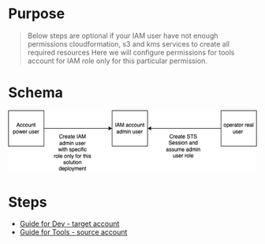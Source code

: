 # Purpose 

> Below steps are optional if your IAM user have not enough permissions cloudformation, s3 and kms services to create all required resources 
> Here we will configure permissions for tools account for IAM role only for this particular permission.

# Schema

![](images/aws-permission-schema.drawio.png)

# Steps 
- [Guide for Dev - target account](Dev/README.md)
- [Guide for Tools - source account](Tools/README.md)